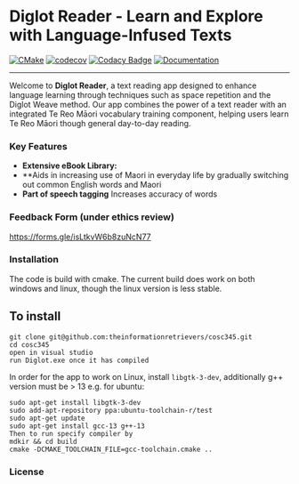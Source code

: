 # Diglot Reader - Learn and Explore with Language-Infused Texts

[![CMake](https://github.com/theinformationretrievers/cosc345/actions/workflows/windows.yml/badge.svg)](https://github.com/theinformationretrievers/cosc345/actions/workflows/windows.yml)
[![codecov](https://codecov.io/gh/theinformationretrievers/cosc345/branch/main/graph/badge.svg)](https://app.codecov.io/gh/theinformationretrievers/cosc345)
[![Codacy Badge](https://app.codacy.com/project/badge/Grade/8e10b54517ff492bb5c0649f71236a66)](https://app.codacy.com/gh/theinformationretrievers/cosc345/dashboard?utm_source=gh&utm_medium=referral&utm_content=&utm_campaign=Badge_grade)
[![Documentation](https://codedocs.xyz/theinformationretrievers/cosc345.svg)](https://codedocs.xyz/theinformationretrievers/cosc345/)

---

Welcome to **Diglot Reader**, a text reading app designed to enhance language learning through techniques such as space repetition and the Diglot Weave method. Our app combines the power of a text reader with an integrated Te Reo Māori vocabulary training component, helping users learn Te Reo Māori though general day-to-day reading.

### Key Features

- **Extensive eBook Library:**
- \*\*Aids in increasing use of Maori in everyday life by gradually switching out common English words and Maori
- **Part of speech tagging** Increases accuracy of words

### Feedback Form (under ethics review)

https://forms.gle/isLtkvW6b8zuNcN77

### Installation

The code is build with cmake. The current build does work on both windows and linux, though the linux version is less stable.

## To install

```
git clone git@github.com:theinformationretrievers/cosc345.git
cd cosc345
open in visual studio
run Diglot.exe once it has compiled

```

In order for the app to work on Linux, install `libgtk-3-dev`, additionally g++ version must be > 13 e.g. for ubuntu:

```
sudo apt-get install libgtk-3-dev
sudo add-apt-repository ppa:ubuntu-toolchain-r/test
sudo apt-get update
sudo apt-get install gcc-13 g++-13
Then to run specify compiler by 
mdkir && cd build
cmake -DCMAKE_TOOLCHAIN_FILE=gcc-toolchain.cmake ..

```

### License
